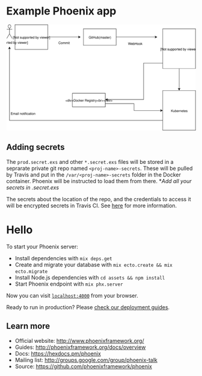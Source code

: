 # Example Phoenix app

![build pipeline](./build_pipeline.svg)

## Adding secrets
The `prod.secret.exs` and other `*.secret.exs` files will be stored in a seprarate private git repo named `<proj-name>-secrets`. These will be pulled by Travis and put in the `/var/<proj-name>-secrets` folder in the Docker container. Phoenix will be instructed to load them from there. **Add all your secrets in *.secret.exs**

The secrets about the location of the repo, and the credentials to access it will be encrypted secrets in Travis CI. See [here](https://docs.travis-ci.com/user/encryption-keys/) for more information.

# Hello

To start your Phoenix server:

  * Install dependencies with `mix deps.get`
  * Create and migrate your database with `mix ecto.create && mix ecto.migrate`
  * Install Node.js dependencies with `cd assets && npm install`
  * Start Phoenix endpoint with `mix phx.server`

Now you can visit [`localhost:4000`](http://localhost:4000) from your browser.

Ready to run in production? Please [check our deployment guides](http://www.phoenixframework.org/docs/deployment).

## Learn more

  * Official website: http://www.phoenixframework.org/
  * Guides: http://phoenixframework.org/docs/overview
  * Docs: https://hexdocs.pm/phoenix
  * Mailing list: http://groups.google.com/group/phoenix-talk
  * Source: https://github.com/phoenixframework/phoenix
